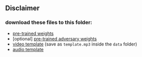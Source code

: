 ## Disclaimer
### download these files to this folder:
* [pre-trained weights](https://mega.nz/file/4cAyTIpT#5c5n43cLo4xc_uSgyBMIxMLB1S3_tNtzeiEZALnIyyc)
* \[optional\] [pre-trained adversary weights](https://mega.nz/file/MNJw3ASA#ykp34kcenxKAEoTAW6__UhSrkxdchzqBq2p6qSzCkLE)
* [video template](https://www.kapwing.com/videos/5f2831922695a400156ada1e) (save as `template.mp3` inside the `data` folder)
* [audio template](https://filebin.net/tqtq7j5mvxq3j72k/dame.mp3?t=za5niv86)
